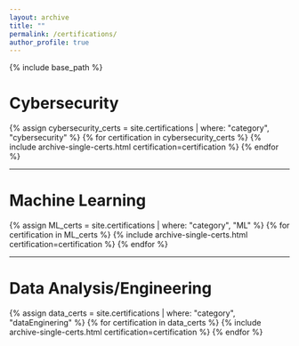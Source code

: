 ```yaml
---
layout: archive
title: ""
permalink: /certifications/
author_profile: true
---
```


{% include base_path %}

<h1>Cybersecurity</h1>
{% assign cybersecurity_certs = site.certifications | where: "category", "cybersecurity" %}
{% for certification in cybersecurity_certs %}
  {% include archive-single-certs.html certification=certification %}
{% endfor %}

***

<h1>Machine Learning</h1>
{% assign ML_certs = site.certifications | where: "category", "ML" %}
{% for certification in ML_certs %}
  {% include archive-single-certs.html certification=certification %}
{% endfor %}

***

<h1>Data Analysis/Engineering</h1>
{% assign data_certs = site.certifications | where: "category", "dataEnginering" %}
{% for certification in data_certs %}
  {% include archive-single-certs.html certification=certification %}
{% endfor %}
